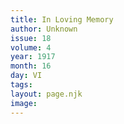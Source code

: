 ```yaml
---
title: In Loving Memory
author: Unknown
issue: 18
volume: 4
year: 1917
month: 16
day: VI
tags:
layout: page.njk
image:
---
```



